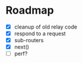 # Roadmap
- [x] cleanup of old relay code
- [x] respond to a request
- [x] sub-routers
- [x] next()
- [ ] perf?